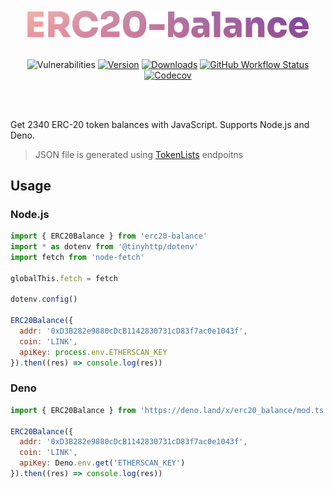 <br />
<br />

<div align="center">
  <img src="logo.svg" width="450px" />
  <br /><br />

![Vulnerabilities][vulns-badge-url] [![Version][v-badge-url]][npm-url] [![Downloads][dl-badge-url]][npm-url] [![GitHub Workflow Status][gh-actions-img]][github-actions] [![Codecov][cov-badge-url]][cov-url]

</div>

<br />
<br />

Get 2340 ERC-20 token balances with JavaScript. Supports Node.js and Deno.

> JSON file is generated using [TokenLists](https://tokenlists.org) endpoitns

## Usage

### Node.js

```js
import { ERC20Balance } from 'erc20-balance'
import * as dotenv from '@tinyhttp/dotenv'
import fetch from 'node-fetch'

globalThis.fetch = fetch

dotenv.config()

ERC20Balance({
  addr: '0xD3B282e9880cDcB1142830731cD83f7ac0e1043f',
  coin: 'LINK',
  apiKey: process.env.ETHERSCAN_KEY
}).then((res) => console.log(res))
```

### Deno

```js
import { ERC20Balance } from 'https://deno.land/x/erc20_balance/mod.ts'

ERC20Balance({
  addr: '0xD3B282e9880cDcB1142830731cD83f7ac0e1043f',
  coin: 'LINK',
  apiKey: Deno.env.get('ETHERSCAN_KEY')
}).then((res) => console.log(res))
```

[vulns-badge-url]: https://img.shields.io/snyk/vulnerabilities/npm/erc20-balance.svg?style=for-the-badge&label=vulns
[v-badge-url]: https://img.shields.io/npm/v/erc20-balance.svg?style=for-the-badge&label=&logo=npm
[npm-url]: https://www.npmjs.com/package/erc20-balance
[cov-badge-url]: https://img.shields.io/codecov/c/gh/talentlessguy/erc20-balance?style=for-the-badge
[cov-url]: https://codecov.io/gh/talentlessguy/erc20-balance
[dl-badge-url]: https://img.shields.io/npm/dt/erc20-balance?style=for-the-badge
[github-actions]: https://github.com/talentlessguy/erc20-balance/actions
[gh-actions-img]: https://img.shields.io/github/workflow/status/talentlessguy/erc20-balance/CI?style=for-the-badge&label=&logo=github
